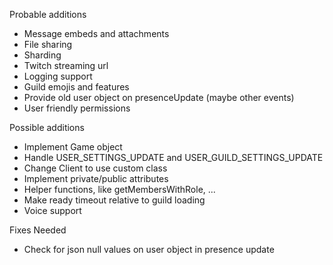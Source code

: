 Probable additions
- Message embeds and attachments
- File sharing
- Sharding
- Twitch streaming url
- Logging support
- Guild emojis and features
- Provide old user object on presenceUpdate (maybe other events)
- User friendly permissions

Possible additions
- Implement Game object
- Handle USER_SETTINGS_UPDATE and USER_GUILD_SETTINGS_UPDATE
- Change Client to use custom class
- Implement private/public attributes
- Helper functions, like getMembersWithRole, ...
- Make ready timeout relative to guild loading
- Voice support

Fixes Needed
- Check for json null values on user object in presence update
